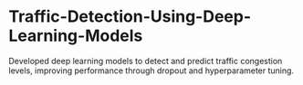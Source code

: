 # Traffic-Detection-Using-Deep-Learning-Models
Developed deep learning models to detect and predict traffic congestion levels, improving performance through
dropout and hyperparameter tuning.
